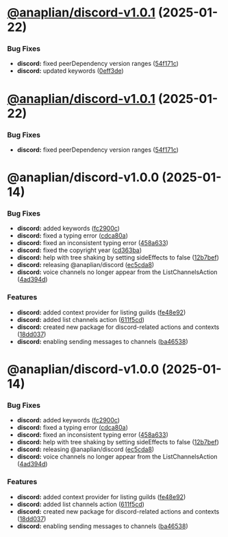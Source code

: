 # [@anaplian/discord-v1.0.1](https://github.com/anaplian-io/anaplian/compare/@anaplian/discord-v1.0.0...@anaplian/discord-v1.0.1) (2025-01-22)


### Bug Fixes

* **discord:** fixed peerDependency version ranges ([54f171c](https://github.com/anaplian-io/anaplian/commit/54f171c6de747b9d388e54dcaed5e72a6b375d8a))
* **discord:** updated keywords ([0eff3de](https://github.com/anaplian-io/anaplian/commit/0eff3deefce4e6228431e4bc0877efb73f90e67e))

# [@anaplian/discord-v1.0.1](https://github.com/anaplian-io/anaplian/compare/@anaplian/discord-v1.0.0...@anaplian/discord-v1.0.1) (2025-01-22)


### Bug Fixes

* **discord:** fixed peerDependency version ranges ([54f171c](https://github.com/anaplian-io/anaplian/commit/54f171c6de747b9d388e54dcaed5e72a6b375d8a))

# @anaplian/discord-v1.0.0 (2025-01-14)


### Bug Fixes

* **discord:** added keywords ([fc2900c](https://github.com/anaplian-io/anaplian/commit/fc2900c506cfa34a9954d6157761fbb0a30b2600))
* **discord:** fixed a typing error ([cdca80a](https://github.com/anaplian-io/anaplian/commit/cdca80a23c209c2de71a18c34d1cbc186d62972f))
* **discord:** fixed an inconsistent typing error ([458a633](https://github.com/anaplian-io/anaplian/commit/458a63375000fcc7e4ffc6fb52c4cc62aa9282ed))
* **discord:** fixed the copyright year ([cd363ba](https://github.com/anaplian-io/anaplian/commit/cd363bacd2255f84d4e6447a4fcdc5358333ef68))
* **discord:** help with tree shaking by setting sideEffects to false ([12b7bef](https://github.com/anaplian-io/anaplian/commit/12b7befd99832b33cc59fd19a3d5b0fd52f4ca97))
* **discord:** releasing @anaplian/discord ([ec5cda8](https://github.com/anaplian-io/anaplian/commit/ec5cda8537eb8b029f5f0316d7d55c7102ad5f33))
* **discord:** voice channels no longer appear from the ListChannelsAction ([4ad394d](https://github.com/anaplian-io/anaplian/commit/4ad394df0a733554f8ef799a286da039df4aa145))


### Features

* **discord:** added context provider for listing guilds ([fe48e92](https://github.com/anaplian-io/anaplian/commit/fe48e9284a6b43bb8c237bb618185f2166d9f5fd))
* **discord:** added list channels action ([611f5cd](https://github.com/anaplian-io/anaplian/commit/611f5cd6cd3d9d1f8b67b0246940f032a3740cf5))
* **discord:** created new package for discord-related actions and contexts ([18dd037](https://github.com/anaplian-io/anaplian/commit/18dd0373d6e267b1ee317a853ed6950a0fe4886f))
* **discord:** enabling sending messages to channels ([ba46538](https://github.com/anaplian-io/anaplian/commit/ba46538414bd71603b79c565018b839711d83ea9))

# @anaplian/discord-v1.0.0 (2025-01-14)


### Bug Fixes

* **discord:** added keywords ([fc2900c](https://github.com/anaplian-io/anaplian/commit/fc2900c506cfa34a9954d6157761fbb0a30b2600))
* **discord:** fixed a typing error ([cdca80a](https://github.com/anaplian-io/anaplian/commit/cdca80a23c209c2de71a18c34d1cbc186d62972f))
* **discord:** fixed an inconsistent typing error ([458a633](https://github.com/anaplian-io/anaplian/commit/458a63375000fcc7e4ffc6fb52c4cc62aa9282ed))
* **discord:** help with tree shaking by setting sideEffects to false ([12b7bef](https://github.com/anaplian-io/anaplian/commit/12b7befd99832b33cc59fd19a3d5b0fd52f4ca97))
* **discord:** releasing @anaplian/discord ([ec5cda8](https://github.com/anaplian-io/anaplian/commit/ec5cda8537eb8b029f5f0316d7d55c7102ad5f33))
* **discord:** voice channels no longer appear from the ListChannelsAction ([4ad394d](https://github.com/anaplian-io/anaplian/commit/4ad394df0a733554f8ef799a286da039df4aa145))


### Features

* **discord:** added context provider for listing guilds ([fe48e92](https://github.com/anaplian-io/anaplian/commit/fe48e9284a6b43bb8c237bb618185f2166d9f5fd))
* **discord:** added list channels action ([611f5cd](https://github.com/anaplian-io/anaplian/commit/611f5cd6cd3d9d1f8b67b0246940f032a3740cf5))
* **discord:** created new package for discord-related actions and contexts ([18dd037](https://github.com/anaplian-io/anaplian/commit/18dd0373d6e267b1ee317a853ed6950a0fe4886f))
* **discord:** enabling sending messages to channels ([ba46538](https://github.com/anaplian-io/anaplian/commit/ba46538414bd71603b79c565018b839711d83ea9))
